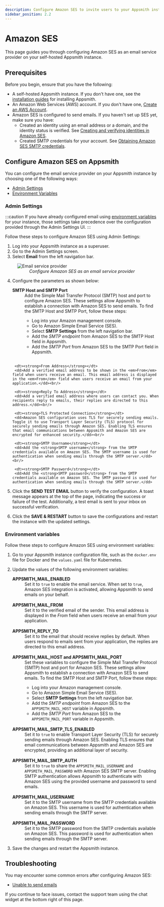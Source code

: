 ```yaml
---
description: Configure Amazon SES to invite users to your Appsmith installation
sidebar_position: 2.2
---
```


# Amazon SES
This page guides you through configuring Amazon SES as an email service provider on your self-hosted Appsmith instance.

## Prerequisites

Before you begin, ensure that you have the following:

- A self-hosted Appsmith instance. If you don't have one, see the [installation guides](/getting-started/setup/installation-guides) for installing Appsmith.
- An Amazon Web Services (AWS) account. If you don't have one, [Create an AWS Account](https://aws.amazon.com/premiumsupport/knowledge-center/create-and-activate-aws-account/).
- Amazon SES is configured to send emails. If you haven't set up SES yet, make sure you have:
    - Created an identity using an email address or a domain, and the identity status is verified. See [Creating and verifying identities in Amazon SES](https://docs.aws.amazon.com/ses/latest/dg/creating-identities.html).
    - Created SMTP credentials for your account. See [Obtaining Amazon SES SMTP credentials](https://docs.aws.amazon.com/ses/latest/dg/smtp-credentials.html).

## Configure Amazon SES on Appsmith

You can configure the email service provider on your Appsmith instance by choosing one of the following ways:

* [Admin Settings](#admin-settings)
* [Environment Variables](#environment-variables)

### Admin Settings
:::caution
If you have already configured email using [environment variables](#environment-variables) for your instance, those settings take precedence over the configuration provided through the Admin Settings UI.
:::

Follow these steps to configure Amazon SES using Admin Settings:

1. Log into your Appsmith instance as a superuser.
2. Go to the Admin Settings screen.
3. Select **Email** from the left navigation bar.

<figure>
<img src="/img/admin-settings-configure-email.png" style={{width: "100%", height: "auto"}} alt="Email service provider" />
<figcaption align="center"><i>Configure Amazon SES as an email service provider</i></figcaption>
</figure>

4. Configure the parameters as shown below:
    <dl>
        <dt><strong>SMTP Host and SMTP Port</strong></dt>
        <dd>Add the Simple Mail Transfer Protocol (SMTP) host and port to configure Amazon SES. These settings allow Appsmith to establish a connection with Amazon SES to send emails. To find the SMTP Host and SMTP Port, follow these steps:
            <ul>
                <li>Log into your Amazon management console.</li>
                <li>Go to Amazon Simple Email Service (SES).</li>
                <li>Select <strong>SMTP Settings</strong> from the left navigation bar.</li>
                <li>Add the <em>SMTP endpoint</em> from Amazon SES to the SMTP Host field in Appsmith.</li>
                <li>Add the <em>SMTP Port</em> from Amazon SES to the SMTP Port field in Appsmith.</li>
            </ul>
        </dd><br/>
        
        <dt><strong>From Address</strong></dt>
        <dd>Add a verified email address to be shown in the <em>From</em> field when users receive an email. This email address is displayed in the <em>From</em> field when users receive an email from your application.</dd><br/>
        
        <dt><strong>Reply To Address</strong></dt>
        <dd>Add a verified email address where users can contact you. When recipients reply to emails, their replies are directed to this address.</dd><br/>
        
        <dt><strong>TLS Protected Connection</strong></dt>
        <dd>Amazon SES configuration uses TLS for securely sending emails. Toggle it to use Transport Layer Security (TLS) protocol for securely sending emails through Amazon SES. Enabling TLS ensures that email communications between Appsmith and Amazon SES are encrypted for enhanced security.</dd><br/>
        
        <dt><strong>SMTP Username</strong></dt>
        <dd>Add the <strong>SMTP username</strong> from the SMTP credentials available on Amazon SES. The SMTP username is used for authentication when sending emails through the SMTP server.</dd><br/>
        
        <dt><strong>SMTP Password</strong></dt>
        <dd>Add the <strong>SMTP password</strong> from the SMTP credentials available on Amazon SES. The SMTP password is used for authentication when sending emails through the SMTP server.</dd>
    </dl>


5. Click the **SEND TEST EMAIL** button to verify the configuration. A toast message appears at the top of the page, indicating the success or failure of the test. Additionally, a test email is sent to your inbox on successful verification.
6. Click the **SAVE & RESTART** button to save the configurations and restart the instance with the updated settings.

### Environment variables
Follow these steps to configure Amazon SES using environment variables:

1. Go to your Appsmith instance configuration file, such as the `docker.env` file for Docker and the `values.yaml` file for Kubernetes.
2. Update the values of the following environment variables:

    <dl>
        <dt><strong>APPSMITH_MAIL_ENABLED</strong></dt>
        <dd>Set it to <code>true</code> to enable the email service. When set to <code>true</code>, Amazon SES integration is activated, allowing Appsmith to send emails on your behalf.</dd><br/>
        <dt><strong>APPSMITH_MAIL_FROM</strong></dt>
        <dd>Set it to the verified email of the sender. This email address is displayed in the <em>From</em> field when users receive an email from your application.</dd><br/>
        <dt><strong>APPSMITH_REPLY_TO</strong></dt>
        <dd>Set it to the email that should receive replies by default. When users respond to emails sent from your application, the replies are directed to this email address.</dd><br/>
        <dt><strong>APPSMITH_MAIL_HOST and APPSMITH_MAIL_PORT</strong></dt>
        <dd>Set these variables to configure the Simple Mail Transfer Protocol (SMTP) host and port for Amazon SES. These settings allow Appsmith to establish a connection with Amazon SES to send emails. To find the SMTP Host and SMTP Port, follow these steps:
        <ul>
            <li>Log into your Amazon management console.</li>
            <li>Go to Amazon Simple Email Service (SES).</li>
            <li>Select <strong>SMTP Settings</strong> from the left navigation bar.</li>
            <li>Add the <em>SMTP endpoint</em> from Amazon SES to the <code>APPSMITH_MAIL_HOST</code> variable in Appsmith.</li>
            <li>Add the <em>SMTP Port</em> from Amazon SES to the <code>APPSMITH_MAIL_PORT</code> variable in Appsmith.</li>
        </ul>
        </dd><br/>
        <dt><strong>APPSMITH_MAIL_SMTP_TLS_ENABLED</strong></dt>
        <dd>Set it to <code>true</code> to enable Transport Layer Security (TLS) for securely sending emails through Amazon SES. Enabling TLS ensures that email communications between Appsmith and Amazon SES are encrypted, providing an additional layer of security.</dd><br/>
        <dt><strong>APPSMITH_MAIL_SMTP_AUTH</strong></dt>
        <dd>Set it to <code>true</code> to share the <code>APPSMITH_MAIL_USERNAME</code> and <code>APPSMITH_MAIL_PASSWORD</code> with Amazon SES SMTP server. Enabling SMTP authentication allows Appsmith to authenticate with Amazon SES using the provided username and password to send emails.</dd><br/>
        <dt><strong>APPSMITH_MAIL_USERNAME</strong></dt>
        <dd>Set it to the SMTP username from the SMTP credentials available on Amazon SES. This username is used for authentication when sending emails through the SMTP server.</dd><br/>
        <dt><strong>APPSMITH_MAIL_PASSWORD</strong></dt>
        <dd>Set it to the SMTP password from the SMTP credentials available on Amazon SES. This password is used for authentication when sending emails through the SMTP server.</dd>
    </dl>

3. Save the changes and restart the Appsmith instance.

## Troubleshooting

You may encounter some common errors after configuring Amazon SES:

* [Unable to send emails](help-and-support/troubleshooting-guide/deployment-errors#unable-to-send-emails)

If you continue to face issues, contact the support team using the chat widget at the bottom right of this page.
